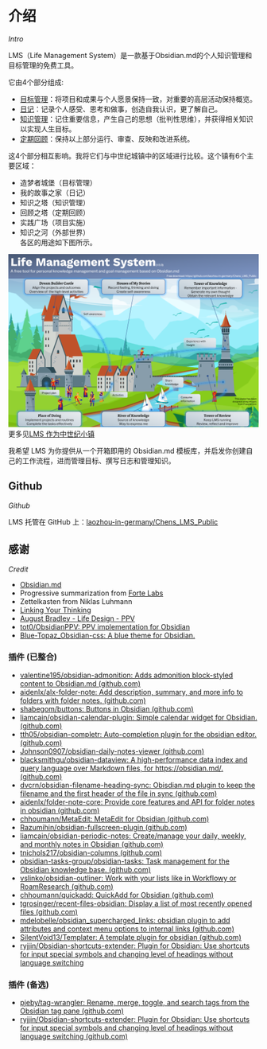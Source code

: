 # 介绍
*Intro*

LMS（Life Management System）是一款基于Obsidian.md的个人知识管理和目标管理的免费工具。

它由4个部分组成:  
- [目标管理](qs11_use_goal_management.md)：将项目和成果与个人愿景保持一致，对重要的高层活动保持概览。  
- [日记](qs12_use_journal.md)：记录个人感受、思考和做事，创造自我认识，更了解自己。  
- [知识管理](qs13_use_knowledge_management.md)：记住重要信息，产生自己的思想（批判性思维），并获得相关知识以实现人生目标。  
- [定期回顾](qs14_use_periodic_review.md)：保持以上部分运行、审查、反映和改进系统。  

这4个部分相互影响。我将它们与中世纪城镇中的区域进行比较。这个镇有6个主要区域：  
- 造梦者城堡（目标管理）  
- 我的故事之家（日记）  
- 知识之塔（知识管理）  
- 回顾之塔（定期回顾）  
- 实践广场（项目实施）  
- 知识之河（外部世界）  
各区的用途如下图所示。  

![image-20220815232044684](images/image-20220815232044684.png)
更多见[LMS 作为中世纪小镇](ref10_lms_as_a_medieval_town.md)

我希望 LMS 为你提供从一个开箱即用的 Obsidian.md 模板库，并启发你创建自己的工作流程，进而管理目标、撰写日志和管理知识。

## Github
*Github*

LMS 托管在 GitHub 上：[laozhou-in-germany/Chens_LMS_Public](https://github.com/laozhou-in-germany/Chens_LMS_Public)

## 感谢
*Credit*

- [Obsidian.md](https://obsidian.md/)
- Progressive summarization from [Forte Labs](https://fortelabs.co/)
- Zettelkasten from Niklas Luhmann
- [Linking Your Thinking](https://www.linkingyourthinking.com/)
- [August Bradley - Life Design - PPV](https://www.youtube.com/user/augustbradley/featured)
- [tot0/ObsidianPPV: PPV implementation for Obsidian](https://github.com/tot0/ObsidianPPV)
- [Blue-Topaz_Obsidian-css: A blue theme for Obsidian. ](https://github.com/whyt-byte/Blue-Topaz_Obsidian-css)

### 插件 (已整合)
- [valentine195/obsidian-admonition: Adds admonition block-styled content to Obsidian.md (github.com)](https://github.com/valentine195/obsidian-admonition)
- [aidenlx/alx-folder-note: Add description, summary, and more info to folders with folder notes. (github.com)](https://github.com/aidenlx/alx-folder-note)
- [shabegom/buttons: Buttons in Obsidian (github.com)](https://github.com/shabegom/buttons)
- [liamcain/obsidian-calendar-plugin: Simple calendar widget for Obsidian. (github.com)](https://github.com/liamcain/obsidian-calendar-plugin)
- [tth05/obsidian-completr: Auto-completion plugin for the obsidian editor. (github.com)](https://github.com/tth05/obsidian-completr)
- [Johnson0907/obsidian-daily-notes-viewer (github.com)](https://github.com/Johnson0907/obsidian-daily-notes-viewer)
- [blacksmithgu/obsidian-dataview: A high-performance data index and query language over Markdown files, for https://obsidian.md/. (github.com)](https://github.com/blacksmithgu/obsidian-dataview)
- [dvcrn/obsidian-filename-heading-sync: Obisdian.md plugin to keep the filename and the first header of the file in sync (github.com)](https://github.com/dvcrn/obsidian-filename-heading-sync)
- [aidenlx/folder-note-core: Provide core features and API for folder notes in obsidian (github.com)](https://github.com/aidenlx/folder-note-core)
- [chhoumann/MetaEdit: MetaEdit for Obsidian (github.com)](https://github.com/chhoumann/MetaEdit)
- [Razumihin/obsidian-fullscreen-plugin (github.com)](https://github.com/razumihin/obsidian-fullscreen-plugin)
- [liamcain/obsidian-periodic-notes: Create/manage your daily, weekly, and monthly notes in Obsidian (github.com)](https://github.com/liamcain/obsidian-periodic-notes)
- [tnichols217/obsidian-columns (github.com)](https://github.com/tnichols217/obsidian-columns)
- [obsidian-tasks-group/obsidian-tasks: Task management for the Obsidian knowledge base. (github.com)](https://github.com/obsidian-tasks-group/obsidian-tasks)
- [vslinko/obsidian-outliner: Work with your lists like in Workflowy or RoamResearch (github.com)](https://github.com/vslinko/obsidian-outliner)
- [chhoumann/quickadd: QuickAdd for Obsidian (github.com)](https://github.com/chhoumann/quickadd)
- [tgrosinger/recent-files-obsidian: Display a list of most recently opened files (github.com)](https://github.com/tgrosinger/recent-files-obsidian)
- [mdelobelle/obsidian_supercharged_links: obsidian plugin to add attributes and context menu options to internal links (github.com)](https://github.com/mdelobelle/obsidian_supercharged_links)
- [SilentVoid13/Templater: A template plugin for obsidian (github.com)](https://github.com/SilentVoid13/Templater)
- [ryjjin/Obsidian-shortcuts-extender: Plugin for Obsidian: Use shortcuts for input special symbols and changing level of headings without language switching](https://github.com/ryjjin/Obsidian-shortcuts-extender)

### 插件 (备选)
- [pjeby/tag-wrangler: Rename, merge, toggle, and search tags from the Obsidian tag pane (github.com)](https://github.com/pjeby/tag-wrangler)
- [ryjjin/Obsidian-shortcuts-extender: Plugin for Obsidian: Use shortcuts for input special symbols and changing level of headings without language switching (github.com)](https://github.com/ryjjin/Obsidian-shortcuts-extender)
